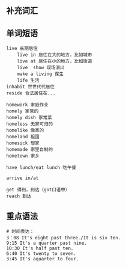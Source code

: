 
## 补充词汇


## 单词短语

	live 长期居住
		live in 居住在大的地方，比如城市
		live at 居住在小的地方，比如街道
		live  show 现场演出
		make a living 谋生
		life 生活
	inhabit 世世代代居住
	reside 合法居住在...

	homework 家庭作业
	homely 家常的
	homely dish 家常菜
	homeless 无家可归的
	homelike 像家的
	homeland 祖国
	homesick 想家
	homemade 家里自制的
	hometown 家乡

	have lunch/eat lunch 吃午餐

	arrive in/at

	get 得到，到达（got口语中）
	reach 到达


## 重点语法

	# 时间表达：
	3：08 It's eight past three./It is six ten.
	9:15 It's a quarter past nine.
	10:30 It's half past ten.
	6:40 It's twenty to seven.
	3:45 It's aquarter to four.
